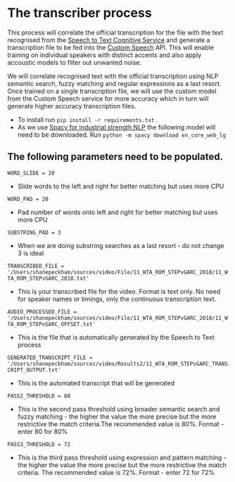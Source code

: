 # The transcriber process

This process will correlate the official transcription for the file with the text recognised from the [Speech to Text Cognitive Service](https://docs.microsoft.com/en-us/azure/cognitive-services/custom-speech-service/customspeech-how-to-topics/cognitive-services-custom-speech-use-endpoint) and generate a transcription file to be fed into the [Custom Speech](https://azure.microsoft.com/en-us/services/cognitive-services/custom-speech-service/) API. This will enable training on individual speakers with distinct accents and also apply accoustic models to filter out unwanted noise.

We will correlate recognised text with the official transcription using NLP semantic search, fuzzy matching and regular expressions as a last resort. Once trained on a single transcription file, we will use the custom model from the Custom Speech service for more accuracy which in turn will generate higher accuracy transcription files.

* To install run ```pip install -r requirements.txt``` .
* As we use [Spacy for industrial strength NLP](https://spacy.io/) the following model will need to be downloaded. Run ```python -m spacy download en_core_web_lg```


## The following parameters need to be populated. 

```WORD_SLIDE = 20```
* Slide words to the left and right for better matching but uses more CPU

```WORD_PAD = 20```
* Pad number of words onto left and right for better matching but uses more CPU

```SUBSTRING_PAD = 3```
* When we are doing substring searches as a last resort - do not change 3 is ideal

```TRANSCRIBED_FILE = '/Users/shanepeckham/sources/video/File/11_WTA_ROM_STEPvGARC_2018/11_WTA_ROM_STEPvGARC_2018.txt'```
* This is your transcribed file for the video. Format is text only. No need for speaker names or timings, only the continuous transcription text.

```AUDIO_PROCESSED_FILE = '/Users/shanepeckham/sources/video/File/11_WTA_ROM_STEPvGARC_2018/11_WTA_ROM_STEPvGARC_OFFSET.txt'```
* This is the file that is automatically generated by the Speech to Text process

```GENERATED_TRANSCRIPT_FILE = '/Users/shanepeckham/sources/video/Results2/11_WTA_ROM_STEPvGARC_TRANSCRIPT_OUTPUT.txt'```
* This is the automated transcript that will be generated

```PASS2_THRESHOLD = 80```
* This is the second pass threshold using broader semantic search and fuzzy matching - the higher the value the more precise but the more restrictive the match criteria.The recommended value is 80%. Format - enter 80 for 80%


```PASS3_THRESHOLD = 72```
* This is the third pass threshold using expression and pattern matching - the higher the value the more precise but
the more restrictive the match criteria. The recommended value is 72%. Format - enter 72 for 72%
